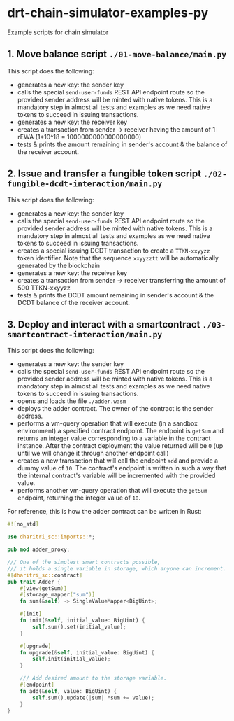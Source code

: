 # drt-chain-simulator-examples-py
Example scripts for chain simulator

## 1. Move balance script `./01-move-balance/main.py`

This script does the following:
* generates a new key: the sender key
* calls the special `send-user-funds` REST API endpoint route so the provided sender address will be minted with native tokens. 
This is a mandatory step in almost all tests and examples as we need native tokens to succeed in issuing transactions.
* generates a new key: the receiver key
* creates a transaction from sender -> receiver having the amount of 1 rEWA (1*10^18 = 1000000000000000000)
* tests & prints the amount remaining in sender's account & the balance of the receiver account.


## 2. Issue and transfer a fungible token script `./02-fungible-dcdt-interaction/main.py`

This script does the following:
* generates a new key: the sender key
* calls the special `send-user-funds` REST API endpoint route so the provided sender address will be minted with native tokens.
  This is a mandatory step in almost all tests and examples as we need native tokens to succeed in issuing transactions.
* creates a special issuing DCDT transaction to create a `TTKN-xxyyzz` token identifier. Note that the sequence `xxyyzztt` will 
be automatically generated by the blockchain
* generates a new key: the receiver key
* creates a transaction from sender -> receiver transferring the amount of 500 TTKN-xxyyzz
* tests & prints the DCDT amount remaining in sender's account & the DCDT balance of the receiver account.


## 3. Deploy and interact with a smartcontract `./03-smartcontract-interaction/main.py`

This script does the following:
* generates a new key: the sender key
* calls the special `send-user-funds` REST API endpoint route so the provided sender address will be minted with native tokens.
  This is a mandatory step in almost all tests and examples as we need native tokens to succeed in issuing transactions.
* opens and loads the file `./adder.wasm`
* deploys the adder contract. The owner of the contract is the sender address.
* performs a vm-query operation that will execute (in a sandbox environment) a specified contract endpoint. The endpoint is 
`getSum` and returns an integer value corresponding to a variable in the contract instance. After the contract deployment
the value returned will be `0` (up until we will change it through another endpoint call)
* creates a new transaction that will call the endpoint `add` and provide a dummy value of `10`. The contract's endpoint is 
written in such a way that the internal contract's variable will be incremented with the provided value.
* performs another vm-query operation that will execute the `getSum` endpoint, 
returning the integer value of `10`.

For reference, this is how the adder contract can be written in Rust:
```rust
#![no_std]

use dharitri_sc::imports::*;

pub mod adder_proxy;

/// One of the simplest smart contracts possible,
/// it holds a single variable in storage, which anyone can increment.
#[dharitri_sc::contract]
pub trait Adder {
    #[view(getSum)]
    #[storage_mapper("sum")]
    fn sum(&self) -> SingleValueMapper<BigUint>;

    #[init]
    fn init(&self, initial_value: BigUint) {
        self.sum().set(initial_value);
    }

    #[upgrade]
    fn upgrade(&self, initial_value: BigUint) {
        self.init(initial_value);
    }

    /// Add desired amount to the storage variable.
    #[endpoint]
    fn add(&self, value: BigUint) {
        self.sum().update(|sum| *sum += value);
    }
}
```
